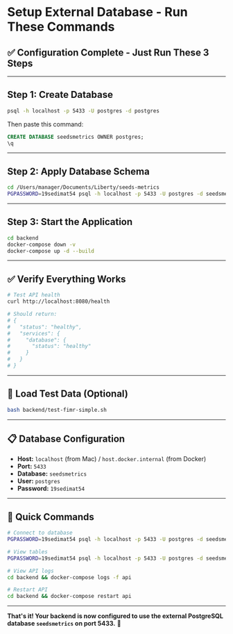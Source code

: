 # Setup External Database - Run These Commands

## ✅ Configuration Complete - Just Run These 3 Steps

---

## Step 1: Create Database

```bash
psql -h localhost -p 5433 -U postgres -d postgres
```

Then paste this command:

```sql
CREATE DATABASE seedsmetrics OWNER postgres;
\q
```

---

## Step 2: Apply Database Schema

```bash
cd /Users/manager/Documents/Liberty/seeds-metrics
PGPASSWORD=19sedimat54 psql -h localhost -p 5433 -U postgres -d seedsmetrics -f backend/migrations/001_initial_schema.sql
```

---

## Step 3: Start the Application

```bash
cd backend
docker-compose down -v
docker-compose up -d --build
```

---

## ✅ Verify Everything Works

```bash
# Test API health
curl http://localhost:8080/health

# Should return:
# {
#   "status": "healthy",
#   "services": {
#     "database": {
#       "status": "healthy"
#     }
#   }
# }
```

---

## 🎯 Load Test Data (Optional)

```bash
bash backend/test-fimr-simple.sh
```

---

## 📋 Database Configuration

- **Host:** `localhost` (from Mac) / `host.docker.internal` (from Docker)
- **Port:** `5433`
- **Database:** `seedsmetrics`
- **User:** `postgres`
- **Password:** `19sedimat54`

---

## 🔧 Quick Commands

```bash
# Connect to database
PGPASSWORD=19sedimat54 psql -h localhost -p 5433 -U postgres -d seedsmetrics

# View tables
PGPASSWORD=19sedimat54 psql -h localhost -p 5433 -U postgres -d seedsmetrics -c "\dt"

# View API logs
cd backend && docker-compose logs -f api

# Restart API
cd backend && docker-compose restart api
```

---

**That's it! Your backend is now configured to use the external PostgreSQL database `seedsmetrics` on port 5433.** 🚀

